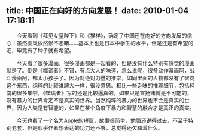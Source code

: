 title: 中国正在向好的方向发展！
date: 2010-01-04 17:18:11
---

　　今天看到《拜见女皇陛下》和《猫样》，确定了中国还在向好的方向发展的信心！虽然画风依然惨不忍睹&hellip;&hellip;基本上也是日本中学生的水平，但是还是有希望的吧，毕竟有了种子就有希望。

　　今天看了很多漫画，很多漫画都是一起看的，但是没有什么特别有感觉的漫画就是了。倒是《噬谎者》不错，有点大人的味道，怎么说呢，很多动作漫画阿，战斗漫画阿，都太小孩子了。因为对绝对力量的推崇，如同里面的人物都没有了智商这个东西，纯粹的比较谁牌大一样，很没意思。相比一些乏味的推理细节，包括柯南的很多集啦，《噬谎者》写的还是比较逼真的，如果只是宣扬赌博是不可能的，没有暴力的世界肯定不是真实的世界。当然纯粹的暴力的世界也不会是真实的世界，因为人类是有智能的，如果在某个角度下暴力和智慧的融合才是真正的真实。

　　今天也看了一个名为Apple的短篇，故事很简单，勉强还说得过去，不至于特别老套，但是似乎作者想表达的功力还不够，总觉得还欠缺着什么。